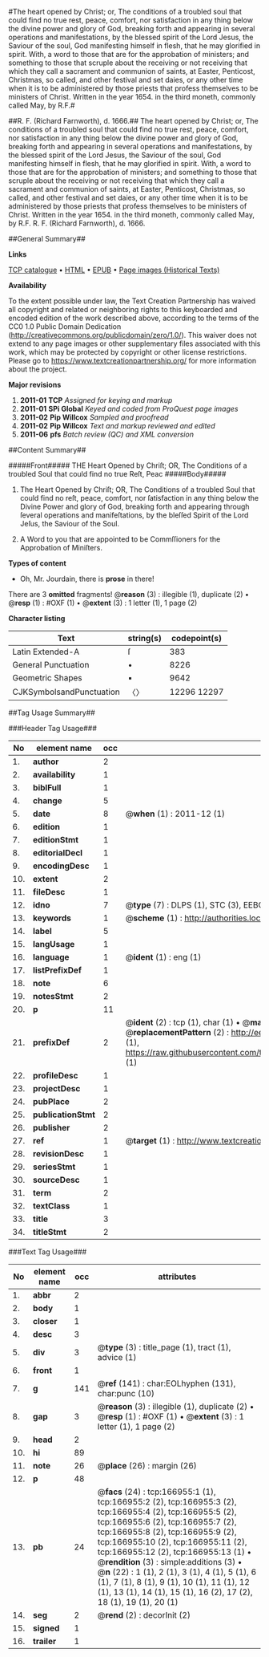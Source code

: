 #The heart opened by Christ; or, The conditions of a troubled soul that could find no true rest, peace, comfort, nor satisfaction in any thing below the divine power and glory of God, breaking forth and appearing in several operations and manifestations, by the blessed spirit of the Lord Jesus, the Saviour of the soul, God manifesting himself in flesh, that he may glorified in spirit. With, a word to those that are for the approbation of ministers; and something to those that scruple about the receiving or not receiving that which they call a sacrament and communion of saints, at Easter, Penticost, Christmas, so called, and other festival and set daies, or any other time when it is to be administered by those priests that profess themselves to be ministers of Christ. Written in the year 1654. in the third moneth, commonly called May, by R.F.#

##R. F. (Richard Farnworth), d. 1666.##
The heart opened by Christ; or, The conditions of a troubled soul that could find no true rest, peace, comfort, nor satisfaction in any thing below the divine power and glory of God, breaking forth and appearing in several operations and manifestations, by the blessed spirit of the Lord Jesus, the Saviour of the soul, God manifesting himself in flesh, that he may glorified in spirit. With, a word to those that are for the approbation of ministers; and something to those that scruple about the receiving or not receiving that which they call a sacrament and communion of saints, at Easter, Penticost, Christmas, so called, and other festival and set daies, or any other time when it is to be administered by those priests that profess themselves to be ministers of Christ. Written in the year 1654. in the third moneth, commonly called May, by R.F.
R. F. (Richard Farnworth), d. 1666.

##General Summary##

**Links**

[TCP catalogue](http://www.ota.ox.ac.uk/tcp/)  • 
[HTML](http://tei.it.ox.ac.uk/tcp/Texts-HTML/free/A85/A85140.html)  • 
[EPUB](http://tei.it.ox.ac.uk/tcp/Texts-EPUB/free/A85/A85140.epub) • 
[Page images (Historical Texts)](https://historicaltexts.jisc.ac.uk/eebo-99866136e)

**Availability**

To the extent possible under law, the Text Creation Partnership has waived all copyright and related or neighboring rights to this keyboarded and encoded edition of the work described above, according to the terms of the CC0 1.0 Public Domain Dedication (http://creativecommons.org/publicdomain/zero/1.0/). This waiver does not extend to any page images or other supplementary files associated with this work, which may be protected by copyright or other license restrictions. Please go to https://www.textcreationpartnership.org/ for more information about the project.

**Major revisions**

1. __2011-01__ __TCP__ *Assigned for keying and markup*
1. __2011-01__ __SPi Global__ *Keyed and coded from ProQuest page images*
1. __2011-02__ __Pip Willcox__ *Sampled and proofread*
1. __2011-02__ __Pip Willcox__ *Text and markup reviewed and edited*
1. __2011-06__ __pfs__ *Batch review (QC) and XML conversion*

##Content Summary##

#####Front#####
THE Heart Opened by Chriſt; OR, The Conditions of a troubled Soul that could find no true Reſt, Peac
#####Body#####

1. The Heart Opened by Chriſt; OR, The Conditions of a troubled Soul that could find no reſt, peace, comfort, nor ſatisfaction in any thing below the Divine Power and glory of God, breaking forth and appearing through ſeveral operations and manifeſtations, by the bleſſed Spirit of the Lord Jeſus, the Saviour of the Soul.

1. A Word to you that are appointed to be Commſſioners for the Approbation of Miniſters.

**Types of content**

  * Oh, Mr. Jourdain, there is **prose** in there!

There are 3 **omitted** fragments! 
 @__reason__ (3) : illegible (1), duplicate (2)  •  @__resp__ (1) : #OXF (1)  •  @__extent__ (3) : 1 letter (1), 1 page (2)

**Character listing**


|Text|string(s)|codepoint(s)|
|---|---|---|
|Latin Extended-A|ſ|383|
|General Punctuation|•|8226|
|Geometric Shapes|▪|9642|
|CJKSymbolsandPunctuation|〈〉|12296 12297|

##Tag Usage Summary##

###Header Tag Usage###

|No|element name|occ|attributes|
|---|---|---|---|
|1.|__author__|2||
|2.|__availability__|1||
|3.|__biblFull__|1||
|4.|__change__|5||
|5.|__date__|8| @__when__ (1) : 2011-12 (1)|
|6.|__edition__|1||
|7.|__editionStmt__|1||
|8.|__editorialDecl__|1||
|9.|__encodingDesc__|1||
|10.|__extent__|2||
|11.|__fileDesc__|1||
|12.|__idno__|7| @__type__ (7) : DLPS (1), STC (3), EEBO-CITATION (1), PROQUEST (1), VID (1)|
|13.|__keywords__|1| @__scheme__ (1) : http://authorities.loc.gov/ (1)|
|14.|__label__|5||
|15.|__langUsage__|1||
|16.|__language__|1| @__ident__ (1) : eng (1)|
|17.|__listPrefixDef__|1||
|18.|__note__|6||
|19.|__notesStmt__|2||
|20.|__p__|11||
|21.|__prefixDef__|2| @__ident__ (2) : tcp (1), char (1)  •  @__matchPattern__ (2) : ([0-9\-]+):([0-9IVX]+) (1), (.+) (1)  •  @__replacementPattern__ (2) : http://eebo.chadwyck.com/downloadtiff?vid=$1&page=$2 (1), https://raw.githubusercontent.com/textcreationpartnership/Texts/master/tcpchars.xml#$1 (1)|
|22.|__profileDesc__|1||
|23.|__projectDesc__|1||
|24.|__pubPlace__|2||
|25.|__publicationStmt__|2||
|26.|__publisher__|2||
|27.|__ref__|1| @__target__ (1) : http://www.textcreationpartnership.org/docs/. (1)|
|28.|__revisionDesc__|1||
|29.|__seriesStmt__|1||
|30.|__sourceDesc__|1||
|31.|__term__|2||
|32.|__textClass__|1||
|33.|__title__|3||
|34.|__titleStmt__|2||


###Text Tag Usage###

|No|element name|occ|attributes|
|---|---|---|---|
|1.|__abbr__|2||
|2.|__body__|1||
|3.|__closer__|1||
|4.|__desc__|3||
|5.|__div__|3| @__type__ (3) : title_page (1), tract (1), advice (1)|
|6.|__front__|1||
|7.|__g__|141| @__ref__ (141) : char:EOLhyphen (131), char:punc (10)|
|8.|__gap__|3| @__reason__ (3) : illegible (1), duplicate (2)  •  @__resp__ (1) : #OXF (1)  •  @__extent__ (3) : 1 letter (1), 1 page (2)|
|9.|__head__|2||
|10.|__hi__|89||
|11.|__note__|26| @__place__ (26) : margin (26)|
|12.|__p__|48||
|13.|__pb__|24| @__facs__ (24) : tcp:166955:1 (1), tcp:166955:2 (2), tcp:166955:3 (2), tcp:166955:4 (2), tcp:166955:5 (2), tcp:166955:6 (2), tcp:166955:7 (2), tcp:166955:8 (2), tcp:166955:9 (2), tcp:166955:10 (2), tcp:166955:11 (2), tcp:166955:12 (2), tcp:166955:13 (1)  •  @__rendition__ (3) : simple:additions (3)  •  @__n__ (22) : 1 (1), 2 (1), 3 (1), 4 (1), 5 (1), 6 (1), 7 (1), 8 (1), 9 (1), 10 (1), 11 (1), 12 (1), 13 (1), 14 (1), 15 (1), 16 (2), 17 (2), 18 (1), 19 (1), 20 (1)|
|14.|__seg__|2| @__rend__ (2) : decorInit (2)|
|15.|__signed__|1||
|16.|__trailer__|1||
